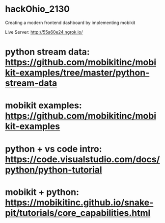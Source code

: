 # hackOhio_2130
 Creating a modern frontend dashboard by implementing mobikit

 Live Server:
 http://55a60e24.ngrok.io/

# python stream data: https://github.com/mobikitinc/mobikit-examples/tree/master/python-stream-data

# mobikit examples: https://github.com/mobikitinc/mobikit-examples

# python + vs code intro: https://code.visualstudio.com/docs/python/python-tutorial

# mobikit + python: https://mobikitinc.github.io/snake-pit/tutorials/core_capabilities.html